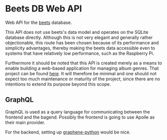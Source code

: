 # Beets DB Web API

Web API for the [beets](http://beets.io) database.

This API does not use beets's data model and operates on the SQLite database directly. Although this is not very elegant and generally rather objectionable, this route has been chosen because of its performance and simplicity advantages, thereby making the beets data accessible even to systems that have relatively low performance, such as the Raspberry Pi.

Furthermore it should be noted that this API is created merely as a means to enable building a web-based application for managing album genres. That project can be found [here](https://github.com/bartkl/beets-genremanager). It will therefore be minimal and one should not expect too much maintenance or maturity of the project, since there are no intentions to extend its purpose beyond this scope.


## GraphQL
GraphQL is used as a query language for communicating between the frontend and
the bagend. Possibly the frontend is going to use Apolle as their main
provider.

For the backend, setting up [graphene-python](https://docs.graphene-python.org/en/latest/quickstart/) would be nice.
